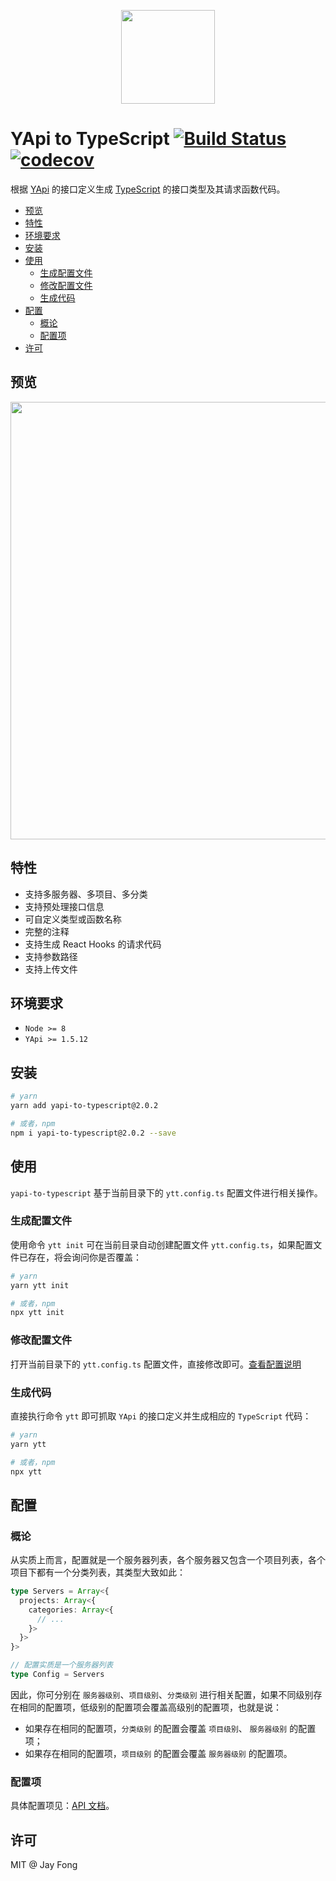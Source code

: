 <p align="center">
  <img src="https://raw.githubusercontent.com/fjc0k/yapi-to-typescript/master/assets/logo.png" width="150" />
</p>

# YApi to TypeScript [![Build Status](https://travis-ci.org/fjc0k/yapi-to-typescript.svg?branch=master)](https://travis-ci.org/fjc0k/yapi-to-typescript) [![codecov](https://codecov.io/gh/fjc0k/yapi-to-typescript/branch/master/graph/badge.svg)](https://codecov.io/gh/fjc0k/yapi-to-typescript)

根据 [YApi](https://github.com/YMFE/yapi) 的接口定义生成 [TypeScript](https://github.com/Microsoft/TypeScript) 的接口类型及其请求函数代码。

<!-- TOC depthFrom:2 -->

- [预览](#预览)
- [特性](#特性)
- [环境要求](#环境要求)
- [安装](#安装)
- [使用](#使用)
  - [生成配置文件](#生成配置文件)
  - [修改配置文件](#修改配置文件)
  - [生成代码](#生成代码)
- [配置](#配置)
  - [概论](#概论)
  - [配置项](#配置项)
- [许可](#许可)

<!-- /TOC -->

## 预览

<!-- <img src="./assets/preview.png" width="700" /> -->

<img src="https://raw.githubusercontent.com/fjc0k/yapi-to-typescript/v2/assets/preview.png?v=20191210" width="700" />


## 特性

- 支持多服务器、多项目、多分类
- 支持预处理接口信息
- 可自定义类型或函数名称
- 完整的注释
- 支持生成 React Hooks 的请求代码
- 支持参数路径
- 支持上传文件


## 环境要求

- `Node >= 8`
- `YApi >= 1.5.12`


## 安装

```bash
# yarn
yarn add yapi-to-typescript@2.0.2

# 或者，npm
npm i yapi-to-typescript@2.0.2 --save
```


## 使用

`yapi-to-typescript` 基于当前目录下的 `ytt.config.ts` 配置文件进行相关操作。

### 生成配置文件

使用命令 `ytt init` 可在当前目录自动创建配置文件 `ytt.config.ts`，如果配置文件已存在，将会询问你是否覆盖：

```bash
# yarn
yarn ytt init

# 或者，npm
npx ytt init
```

### 修改配置文件

打开当前目录下的 `ytt.config.ts` 配置文件，直接修改即可。[查看配置说明](http://fjc0k.github.io/yapi-to-typescript/interfaces/serverconfig.html)

### 生成代码

直接执行命令 `ytt` 即可抓取 `YApi` 的接口定义并生成相应的 `TypeScript` 代码：

```bash
# yarn
yarn ytt

# 或者，npm
npx ytt
```


## 配置

### 概论

从实质上而言，配置就是一个服务器列表，各个服务器又包含一个项目列表，各个项目下都有一个分类列表，其类型大致如此：

```ts
type Servers = Array<{
  projects: Array<{
    categories: Array<{
      // ...
    }>
  }>
}>

// 配置实质是一个服务器列表
type Config = Servers
```

因此，你可分别在 `服务器级别`、`项目级别`、`分类级别` 进行相关配置，如果不同级别存在相同的配置项，低级别的配置项会覆盖高级别的配置项，也就是说：

- 如果存在相同的配置项，`分类级别` 的配置会覆盖 `项目级别`、 `服务器级别` 的配置项；
- 如果存在相同的配置项，`项目级别` 的配置会覆盖 `服务器级别` 的配置项。

### 配置项

具体配置项见：[API 文档](http://fjc0k.github.io/yapi-to-typescript/v2/interfaces/serverconfig.html)。


## 许可

MIT @ Jay Fong
